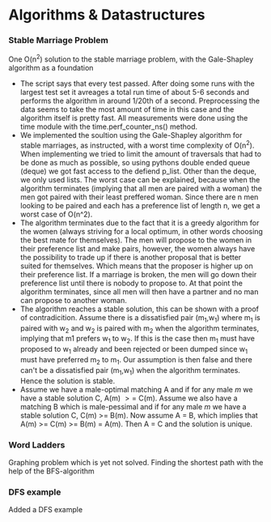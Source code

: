 # Algorithms & Datastructures

### Stable Marriage Problem
One O(n<sup>2</sup>) solution to the stable marriage problem, with the Gale-Shapley algorithm as a foundation
* The script says that every test passed. After doing some runs with the largest test set it avreages a total run time of about 5-6 seconds and performs the algorithm in around 1/20th of a second. Preprocessing the data seems to take the most amount of time in this case and the algorithm itself is pretty fast. All measurements were done using the time module with the time.perf_counter_ns() method.
* We implemented the soultion using the Gale-Shapley algorithm for stable marriages, as instructed, with a worst time complexity of O(n<sup>2</sup>). When implementing we tried to limit the amount of traversals that had to be done as much as possible, so using pythons double ended queue (deque) we got fast access to the defiend p_list. Other than the deque, we only used lists. The worst case can be explained, because when the algorithm terminates (implying that all men are paired with a woman) the men got paired with their least preffered woman. Since there are n men looking to be paired and each has a preference list of length n, we get a worst case of O(n^2).
* The algorithm terminates due to the fact that it is a greedy algorithm for the women (always striving for a local optimum, in other words choosing the best mate for themselves). The men will propose to the women in their preference list and make pairs, however, the women always have the possibility to trade up if there is another proposal that is better suited for themselves. Which means that the proposer is higher up on their preference list. If a marriage is broken, the men will go down their preference list until there is nobody to propose to. At that point the algorithm terminates, since all men will then have a partner and no man can propose to another woman.
* The algorithm reaches a stable solution, this can be shown with a proof of contradicition. Assume there is a dissatisfied pair (m<sub>1</sub>,w<sub>1</sub>) where m<sub>1</sub> is paired with w<sub>2</sub> and w<sub>2</sub> is paired with m<sub>2</sub> when the algorithm terminates, implying that m1 prefers w<sub>1</sub> to w<sub>2</sub>. If this is the case then m<sub>1</sub> must have proposed to w<sub>1</sub> already and been rejected or been dumped since w<sub>1</sub> must have preferred m<sub>2</sub> to m<sub>1</sub>. Our assumption is then false and there can't be a dissatisfied pair (m<sub>1</sub>,w<sub>1</sub>) when the algorithm terminates. Hence the solution is stable.
* Assume we have a male-optimal matching A and if for any male *m* we have a stable solution C, A(m) $>=$ C(m). Assume we also have a matching B which is male-pessimal and if for any male *m* we have a stable solution C, C(m) >= B(m). Now assume A = B, which implies that A(m) >= C(m) >= B(m) = A(m). Then A = C and the solution is unique.

### Word Ladders
Graphing problem which is yet not solved. Finding the shortest path with the help of the BFS-algorithm

### DFS example
Added a DFS example
